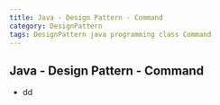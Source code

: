```yaml
---
title: Java - Design Pattern - Command
category: DesignPattern
tags: DesignPattern java programming class Command
---
```


## Java - Design Pattern - Command

- dd